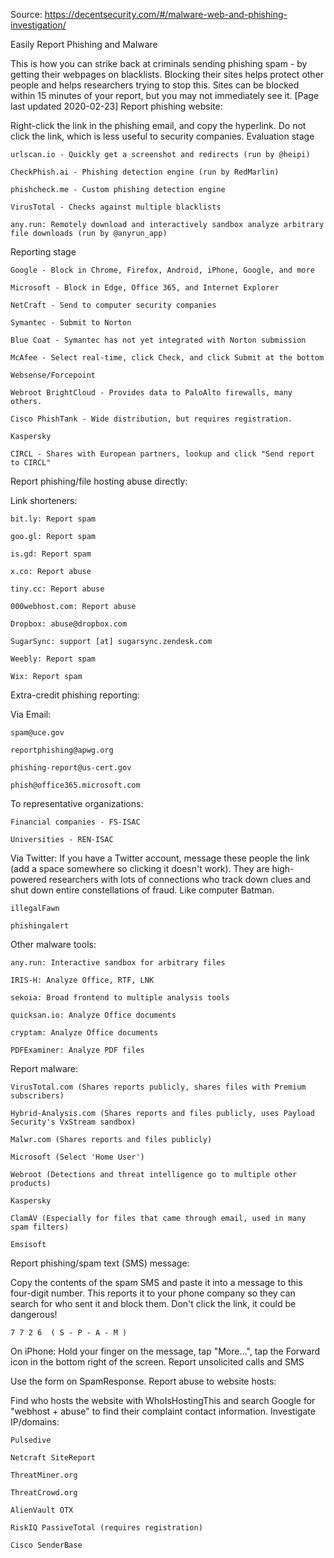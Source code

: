 Source: https://decentsecurity.com/#/malware-web-and-phishing-investigation/

Easily Report Phishing and Malware

This is how you can strike back at criminals sending phishing spam - by getting their webpages on blacklists. Blocking their sites helps protect other people and helps researchers trying to stop this. Sites can be blocked within 15 minutes of your report, but you may not immediately see it. [Page last updated 2020-02-23]
Report phishing website:

Right-click the link in the phishing email, and copy the hyperlink. Do not click the link, which is less useful to security companies.
Evaluation stage

    urlscan.io - Quickly get a screenshot and redirects (run by @heipi)

    CheckPhish.ai - Phishing detection engine (run by RedMarlin)

    phishcheck.me - Custom phishing detection engine

    VirusTotal - Checks against multiple blacklists

    any.run: Remotely download and interactively sandbox analyze arbitrary file downloads (run by @anyrun_app)

Reporting stage

    Google - Block in Chrome, Firefox, Android, iPhone, Google, and more

    Microsoft - Block in Edge, Office 365, and Internet Explorer

    NetCraft - Send to computer security companies

    Symantec - Submit to Norton

    Blue Coat - Symantec has not yet integrated with Norton submission

    McAfee - Select real-time, click Check, and click Submit at the bottom

    Websense/Forcepoint

    Webroot BrightCloud - Provides data to PaloAlto firewalls, many others.

    Cisco PhishTank - Wide distribution, but requires registration.

    Kaspersky

    CIRCL - Shares with European partners, lookup and click "Send report to CIRCL"

Report phishing/file hosting abuse directly:

Link shorteners:

    bit.ly: Report spam

    goo.gl: Report spam

    is.gd: Report spam

    x.co: Report abuse

    tiny.cc: Report abuse

    000webhost.com: Report abuse

    Dropbox: abuse@dropbox.com

    SugarSync: support [at] sugarsync.zendesk.com

    Weebly: Report spam

    Wix: Report spam

Extra-credit phishing reporting:

Via Email:

    spam@uce.gov

    reportphishing@apwg.org

    phishing-report@us-cert.gov

    phish@office365.microsoft.com

To representative organizations:

    Financial companies - FS-ISAC

    Universities - REN-ISAC

Via Twitter:
If you have a Twitter account, message these people the link (add a space somewhere so clicking it doesn't work). They are high-powered researchers with lots of connections who track down clues and shut down entire constellations of fraud. Like computer Batman.

    illegalFawn

    phishingalert

Other malware tools:

    any.run: Interactive sandbox for arbitrary files

    IRIS-H: Analyze Office, RTF, LNK

    sekoia: Broad frontend to multiple analysis tools

    quicksan.io: Analyze Office documents

    cryptam: Analyze Office documents

    PDFExaminer: Analyze PDF files

Report malware:

    VirusTotal.com (Shares reports publicly, shares files with Premium subscribers)

    Hybrid-Analysis.com (Shares reports and files publicly, uses Payload Security's VxStream sandbox)

    Malwr.com (Shares reports and files publicly)

    Microsoft (Select 'Home User')

    Webroot (Detections and threat intelligence go to multiple other products)

    Kaspersky

    ClamAV (Especially for files that came through email, used in many spam filters)

    Emsisoft

Report phishing/spam text (SMS) message:

Copy the contents of the spam SMS and paste it into a message to this four-digit number. This reports it to your phone company so they can search for who sent it and block them. Don't click the link, it could be dangerous!

    7 7 2 6  ( S - P - A - M )

On iPhone: Hold your finger on the message, tap "More...", tap the Forward icon in the bottom right of the screen.
Report unsolicited calls and SMS

Use the form on SpamResponse.
Report abuse to website hosts:

Find who hosts the website with WhoIsHostingThis and search Google for "webhost + abuse" to find their complaint contact information.
Investigate IP/domains:

    Pulsedive

    Netcraft SiteReport

    ThreatMiner.org

    ThreatCrowd.org

    AlienVault OTX

    RiskIQ PassiveTotal (requires registration)

    Cisco SenderBase

